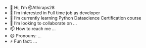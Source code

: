 - 👋 Hi, I’m @Athiraps28
- 👀 I’m interested in Full time job as developer
- 🌱 I’m currently learning Python Datascience Certification course
- 💞️ I’m looking to collaborate on ...
- 📫 How to reach me ...
- 😄 Pronouns: ...
- ⚡ Fun fact: ...

<!---
Athiraps28/Athiraps28 is a ✨ special ✨ repository because its `README.md` (this file) appears on your GitHub profile.
You can click the Preview link to take a look at your changes.
--->
